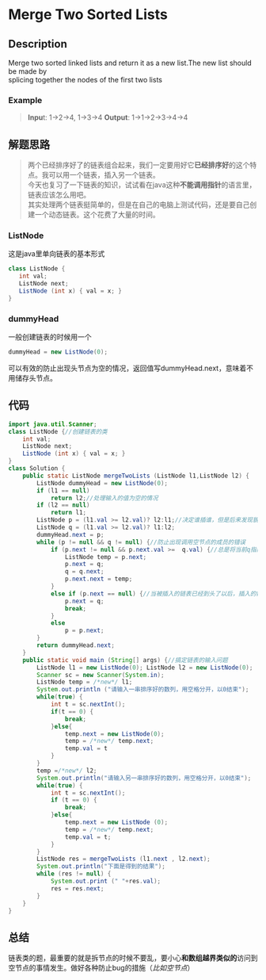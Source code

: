 # Merge Two Sorted Lists
## Description
Merge two sorted linked lists and return it as a new list.The new list should be made by  
splicing together the nodes of the first two lists
### Example
>**Inpu**t: 1->2->4, 1->3->4
 **Output**: 1->1->2->3->4->4
 ## 解题思路
 >两个已经排序好了的链表组合起来，我们一定要用好它**已经排序好**的这个特点。我可以用一个链表，插入另一个链表。  
 今天也复习了一下链表的知识，试试看在java这种**不能调用指针**的语言里，链表应该怎么用吧。  
 其实处理两个链表挺简单的，但是在自己的电脑上测试代码，还是要自己创建一个动态链表。这个花费了大量的时间。
 ### ListNode
 这是java里单向链表的基本形式
 ```java
 class ListNode {
	int val;
	ListNode next;
	ListNode (int x) { val = x; }
}
```
### dummyHead
一般创建链表的时候用一个
```java
dummyHead = new ListNode(0);
```
可以有效的防止出现头节点为空的情况，返回值写dummyHead.next，意味着不用储存头节点。
## 代码
```java
import java.util.Scanner;
class ListNode {//创建链表的类
	int val;
	ListNode next;
	ListNode (int x) { val = x; }
}
class Solution {
	public static ListNode mergeTwoLists (ListNode l1,ListNode l2) {
		ListNode dummyHead = new ListNode(0);
		if (l1 == null)
			return l2;//处理输入的值为空的情况
		if (l2 == null)
			return l1;
		ListNode p = (l1.val >= l2.val)? l2:l1;//决定谁插谁，但是后来发现貌似没有这个必要
		ListNode q = (l1.val >= l2.val)? l1:l2;
		dummyHead.next = p;
		while (p != null && q != null) {//防止出现调用空节点的成员的错误
			if (p.next != null && p.next.val >=  q.val) {//总是将当前q指向的节点，数值比自身大的第一个节点之前
				ListNode temp = p.next;
				p.next = q;
				q = q.next;
				p.next.next = temp;
			}
			else if (p.next == null) {//当被插入的链表已经到头了以后，插入的链表将剩余的元素直接接在被插入的链表之后
				p.next = q;
				break;
			}
			else
				p = p.next;
		}
		return dummyHead.next;
	}
	public static void main (String[] args) {//搞定链表的输入问题
		ListNode l1 = new ListNode(0); ListNode l2 = new ListNode(0);
		Scanner sc = new Scanner(System.in);
		ListNode temp = /*new*/ l1;
		System.out.println ("请输入一串排序好的数列，用空格分开，以0结束");
		while(true) {
			int t = sc.nextInt();
			if(t == 0) {
				break;
			}else{
				temp.next = new ListNode(0);
				temp = /*new*/ temp.next;
				temp.val = t
			}
		}
		temp =/*new*/ l2;
		System.out.println("请输入另一串排序好的数列，用空格分开，以0结束");
		while(true) {
			int t = sc.nextInt();
			if (t == 0) {
				break;
			}else{
				temp.next = new ListNode (0);
				temp = /*new*/ temp.next;
				temp.val = t;
			}
		}
		ListNode res = mergeTwoLists (l1.next , l2.next);
		System.out.println("下面是得到的结果");
		while (res != null) {
			System.out.print (" "+res.val);
			res = res.next;
		}
	}
}
```
## 总结
链表类的题，最重要的就是拆节点的时候不要乱，要小心**和数组越界类似的**访问到空节点的事情发生。做好各种防止bug的措施（*比如空节点*）
